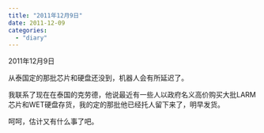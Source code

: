 ```yaml
---
title: "2011年12月9日"
date: 2011-12-09
categories: 
  - "diary"
---
```


2011年12月9日

从泰国定的那批芯片和硬盘还没到，机器人会有所延迟了。

我联系了现在在泰国的克劳德，他说最近有一些人以政府名义高价购买大批LARM芯片和WET硬盘存货，我的定的那批他已经托人留下来了，明早发货。

呵呵，估计又有什么事了吧。
